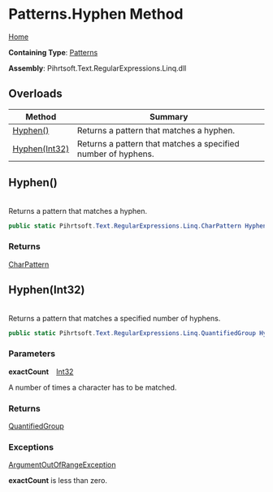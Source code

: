 # Patterns\.Hyphen Method

[Home](../../../../../../README.md)

**Containing Type**: [Patterns](../README.md)

**Assembly**: Pihrtsoft\.Text\.RegularExpressions\.Linq\.dll

## Overloads

| Method | Summary |
| ------ | ------- |
| [Hyphen()](#Pihrtsoft_Text_RegularExpressions_Linq_Patterns_Hyphen) | Returns a pattern that matches a hyphen\. |
| [Hyphen(Int32)](#Pihrtsoft_Text_RegularExpressions_Linq_Patterns_Hyphen_System_Int32_) | Returns a pattern that matches a specified number of hyphens\. |

## Hyphen\(\) <a name="Pihrtsoft_Text_RegularExpressions_Linq_Patterns_Hyphen"></a>

\
Returns a pattern that matches a hyphen\.

```csharp
public static Pihrtsoft.Text.RegularExpressions.Linq.CharPattern Hyphen()
```

### Returns

[CharPattern](../../CharPattern/README.md)

## Hyphen\(Int32\) <a name="Pihrtsoft_Text_RegularExpressions_Linq_Patterns_Hyphen_System_Int32_"></a>

\
Returns a pattern that matches a specified number of hyphens\.

```csharp
public static Pihrtsoft.Text.RegularExpressions.Linq.QuantifiedGroup Hyphen(int exactCount)
```

### Parameters

**exactCount** &ensp; [Int32](https://docs.microsoft.com/en-us/dotnet/api/system.int32)

A number of times a character has to be matched\.

### Returns

[QuantifiedGroup](../../QuantifiedGroup/README.md)

### Exceptions

[ArgumentOutOfRangeException](https://docs.microsoft.com/en-us/dotnet/api/system.argumentoutofrangeexception)

**exactCount** is less than zero\.

